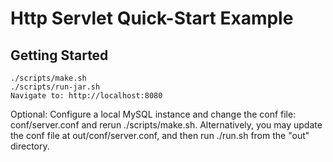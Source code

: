 # Http Servlet Quick-Start Example

## Getting Started
    ./scripts/make.sh
    ./scripts/run-jar.sh
    Navigate to: http://localhost:8080

Optional:
    Configure a local MySQL instance and change the conf file: conf/server.conf and rerun ./scripts/make.sh.
    Alternatively, you may update the conf file at out/conf/server.conf, and then run ./run.sh from the "out" directory.


